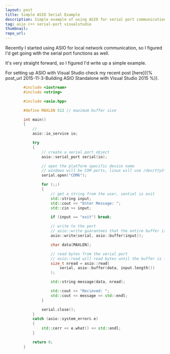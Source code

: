 ```yaml
---
layout: post
title: Simple ASIO Serial Example
description: Simple example of using ASIO for serial port communication using Visual Studio 2015
tag: asio c++ serial-port visualstudio
thumbnail: 
repo_url: 
---
```


Recently I started using ASIO for local network communication, so I figured I'd get going with the serial port functions as well.

It's very straight forward, so I figured I'd write up a simple example.

For setting up ASIO with Visual Studio check my recent post [here]({% post_url 2015-11-3-Building ASIO Standalone with Visual Studio 2015 %}).


```c++
        #include <iostream>
        #include <string>

        #include <asio.hpp>

        #define MAXLEN 512 // maximum buffer size

        int main()
        {
            //
            asio::io_service io;

            try
            {
                // create a serial port object
                asio::serial_port serial(io);

                // open the platform specific device name
                // windows will be COM ports, linux will use /dev/ttyS* or /dev/ttyUSB*, etc
                serial.open("COM6");

                for (;;)
                {
                    // get a string from the user, sentiel is exit
                    std::string input;
                    std::cout << "Enter Message: ";
                    std::cin >> input;

                    if (input == "exit") break;

                    // write to the port
                    // asio::write guarantees that the entire buffer is written to the serial port
                    asio::write(serial, asio::buffer(input));

                    char data[MAXLEN];

                    // read bytes from the serial port
                    // asio::read will read bytes until the buffer is filled
                    size_t nread = asio::read(
                        serial, asio::buffer(data, input.length())
                    );

                    std::string message(data, nread);

                    std::cout << "Recieved: ";
                    std::cout << message << std::endl;
                }

                serial.close();
            }
            catch (asio::system_error& e)
            {
                std::cerr << e.what() << std::endl;
            }

            return 0;
        }
```
